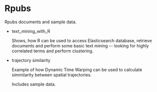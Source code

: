 Rpubs
=====

Rpubs documents and sample data.

+ text_mining_with_R

    Shows, how R can be used to access Elasticsearch database, retrieve documents and perform some basic text mining -- looking for highly correlated terms and perform clustering.
    
+ trajectory similarity

    Example of how Dynamic Time Warping can be used to calculate simmilarity between spatial trajectories.
    
    Includes sample data.
